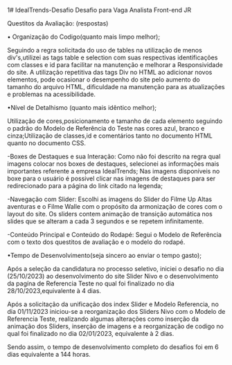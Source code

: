  1# IdealTrends-Desafio
Desafio para Vaga Analista Front-end JR

Questitos da Avaliação: (respostas) 

• Organização do Codigo(quanto mais limpo melhor);

Seguindo a regra solicitada do uso de tables na utilização de menos div's,utilizei as tags table e selection com suas respectivas identificações com classes e id para facilitar na manutenção e melhorar a Responsividade do site.
A utilização repetitiva das tags Div no HTML ao adicionar novos elementos, pode ocasionar o desempenho do site pelo aumento do tamanho do arquivo HTML, dificuldade na manutenção para as atualizações e problemas na acessibilidade. 


•Nível de Detalhismo (quanto mais idêntico melhor);

Utilização de cores,posicionamento e tamanho de cada elemento seguindo o padrão do Modelo de Referência do Teste  nas cores azul, branco e cinza;Utilização de classes,id e comentários tanto no documento HTML quanto no documento CSS.

-Boxes de Destaques e sua Interação:
Como não foi descrito na regra qual imagens colocar nos boxes de destaques, selecionei as informações mais importantes referente a  empresa IdealTrends; Nas imagens disponíveis no boxe para o usuário é possivel clicar nas imagens de destaques para ser redirecionado para a página do link citado na legenda; 

-Navegação com Slider: 
Escolhi as imagens do Slider do Filme Up Altas aventuras e o Filme Walle com o propósito da armonização de cores com o layout do site. Os sliders contem animação de transição automática nos slides que se alteram a cada 3 segundos e se repetem infinitamente.

-Conteúdo Principal e Conteúdo do Rodapé:
Segui o Modelo de Referência com o texto dos questitos de avaliação e o modelo do rodapé.


•Tempo de Desenvolvimento(seja sincero ao enviar o tempo gasto);


Após a seleção da candidatura no processo seletivo, iniciei o desafio no dia (25/10/2023) ao desenvolvimento do site Slider Nivo e o desenvolvimento da pagína de Referencia Teste no qual foi finalizado  no dia 28/10/2023,equivalente à 4 dias.

Após a solicitação da unificação dos index Slider e Modelo Referencia, no dia 01/11/2023  iniciou-se a reorganização dos Sliders Nivo com o  Modelo de Referencia Teste, realizando algumas alterações como inserção da animação dos Sliders, inserção de imagens e a  reorganização de codigo no qual foi finalizado no dia 02/01/2023, equivalente à 2 dias.

Sendo assim, o tempo de desenvolvimento completo do desafios foi em 6  dias equivalente a 144 horas.
